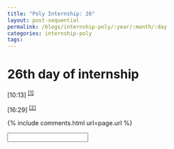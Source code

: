 ```yaml
---
title: "Poly Internship: 26"
layout: post-sequential
permalink: /blogs/internship-poly/:year/:month/:day
categories: internship-poly
tags: 
---
```

# 26th day of internship

<span class="timestamp">[10:13]</span> <sup><a href="#1">[1]</a></sup>

<span class="timestamp">[16:29]</span> <sup><a href="#2">[2]</a></sup>

<!--

Hostname - NAS - Capacity Remaining

SCTKL920 - SSB-KL NAS 2 - 1%
Diskstation - Top Plast Synergix NAS - 9%
Flexi158 - Flexi 158 NAS 253.19 - 10%
hh-synology - Hong How TW NAS - 5%
Infospacenas4 - Infospacenas4 - 1%
TTSG-NAS1 - TTSG-NAS1 (Tomoe) - 7%


 -->

{% include comments.html url=page.url %}

<input id="password-input" type="password" class="text-secret" onkeyup="unlock()">

<span class="disable-selection" id="truth" style="display:none;"><sup id="1">[1]</sup> my mind is in a mess. everything is everywhere. stop it, stop it. shut up. i cannot feel. i don't feel human. i can't think.<br><br>my mind has gone asunder, everywhere like hurricane tearing apart a small town. i cannot even express this in words, nor imagery. no motivation to keep on going. nothing else matters anymore. i feel so selfish. horrible, it's all horrible.<br><br>a static heart, lost soul, hopeless, without a light or a guide. <br><br>perhaps, it's just the silence?<br><br>i don't feel like breathing. the air hates me. the wind never sweeps my way. my laughter of insanity is only to remind of my insignificance of the world, and the significance of nothingness. i am my greatest conspiracy against myself, and no one & everyone believes in it.<br><br>is everything alright? is everything truly alright? i cannot seem to see it happen. i cannot see my life correctly. even if it is different, my future is like a fog into a waterfall of nothingness. no matter how philantrophical  i can be about hope, despair can still reign.<br><br>i'm not saying i have hope now, but i know this despair of life will not persist. i have to persist not jumping in front of a bus or off the roof of this tower. God, if you're there, help me.<br><br>this, i think. i think i just had a panic attack, not just a mere existential crisis. a whole mix of emotions and swings, about others & myself. i need time to cool off. <br><br><br><sup id="2">[2]</sup> Guess the lunch and long nap was what i needed. I still need some time to think about myself again, but the mind's clearer to type out stuff, but still. Recently i just became super-aware of myself, especially of how life is much more of a struggle living with autism. It truly kinda sucks, like, yeah no one grows out of it, and for those who are fortunate enough to receive treatment to handle the symptoms like me, not much is changed on the inside. All my life it's just me making myself fit for the sake of everyone else. <br><br>its, <i style="font-size:80%;">sigh</i>, it can be hard. its so hard to live like this. Its not only hard to keep this up, but it is also hard because when I don't want to hide myself, I feel like i'm inconveniencing everyone else to be accommodating. There are so many times where I asked God, "_why_"? Why is this something happens in life sometimes, and how does this curse contribute to Your Will, God?<br><br>i'll definitely write more tomorrow </span>